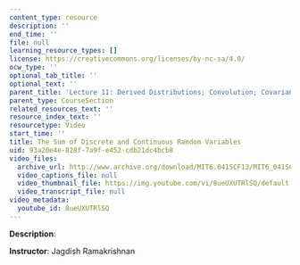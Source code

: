 ```yaml
---
content_type: resource
description: ''
end_time: ''
file: null
learning_resource_types: []
license: https://creativecommons.org/licenses/by-nc-sa/4.0/
ocw_type: ''
optional_tab_title: ''
optional_text: ''
parent_title: 'Lecture 11: Derived Distributions; Convolution; Covariance and Correlation'
parent_type: CourseSection
related_resources_text: ''
resource_index_text: ''
resourcetype: Video
start_time: ''
title: The Sum of Discrete and Continuous Random Variables
uid: 93a20e4e-828f-7a9f-e452-cdb21dc4bcb8
video_files:
  archive_url: http://www.archive.org/download/MIT6.041SCF13/MIT6_041SCF13_The_Sum_of_Discrete_and_Continuous_R_V_S_300k.mp4
  video_captions_file: null
  video_thumbnail_file: https://img.youtube.com/vi/8ueUXUTRlSQ/default.jpg
  video_transcript_file: null
video_metadata:
  youtube_id: 8ueUXUTRlSQ
---
```


**Description**:

**Instructor**: Jagdish Ramakrishnan

